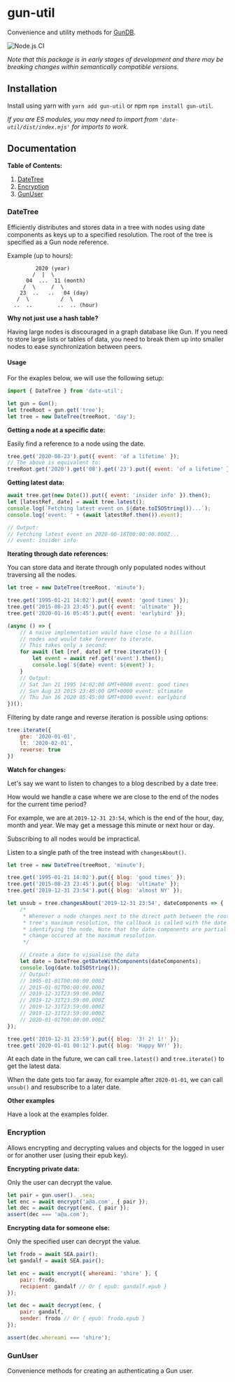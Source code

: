 # gun-util

Convenience and utility methods for [GunDB](https://github.com/amark/gun).

![Node.js CI](https://github.com/diatche/gun-util/workflows/Node.js%20CI/badge.svg)

*Note that this package is in early stages of development and there may be breaking changes within semantically compatible versions.*

## Installation

Install using yarn with `yarn add gun-util` or npm `npm install gun-util`.

*If you are ES modules, you may need to import from `'date-util/dist/index.mjs'` for imports to work.*

## Documentation

**Table of Contents:**

1. [DateTree](#DateTree)
2. [Encryption](#Encryption)
3. [GunUser](#GunUser)

### DateTree

Efficiently distributes and stores data in a tree with nodes using date components as keys up
to a specified resolution. The root of the tree is specified as a Gun node reference.

Example (up to hours): 

```
         2020 (year)
        /  |  \
      04  ...  11 (month)
     /  \     /  \
    23  ..   ..   04 (day)
   /  \          /  \
  ..  ..        ..  .. (hour)
```

**Why not just use a hash table?**

Having large nodes is discouraged in a graph database like Gun. If you need to store large lists or tables of data, you need to break them up into smaller nodes to ease synchronization between peers.

#### Usage

For the exaples below, we will use the following setup:

```javascript
import { DateTree } from 'date-util';

let gun = Gun();
let treeRoot = gun.get('tree');
let tree = new DateTree(treeRoot, 'day');
```

**Getting a node at a specific date:**

Easily find a reference to a node using the date.

```javascript
tree.get('2020-08-23').put({ event: 'of a lifetime' });
// The above is equivalent to:
treeRoot.get('2020').get('08').get('23').put({ event: 'of a lifetime' });
```

**Getting latest data:**

```javascript
await tree.get(new Date()).put({ event: 'insider info' }).then();
let [latestRef, date] = await tree.latest();
console.log(`Fetching latest event on ${date.toISOString()}...`);
console.log('event: ' + (await latestRef.then()).event);

// Output:
// Fetching latest event on 2020-06-18T00:00:00.000Z...
// event: insider info
```

**Iterating through date references:**

You can store data and iterate through only populated nodes without
traversing all the nodes.

```javascript
let tree = new DateTree(treeRoot, 'minute');

tree.get('1995-01-21 14:02').put({ event: 'good times' });
tree.get('2015-08-23 23:45').put({ event: 'ultimate' });
tree.get('2020-01-16 05:45').put({ event: 'earlybird' });

(async () => {
    // A naive implementation would have close to a billion
    // nodes and would take forever to iterate.
    // This takes only a second:
    for await (let [ref, date] of tree.iterate()) {
        let event = await ref.get('event').then();
        console.log(`${date} event: ${event}`);
    }
    // Output:
    // Sat Jan 21 1995 14:02:00 GMT+0000 event: good times
    // Sun Aug 23 2015 23:45:00 GMT+0000 event: ultimate
    // Thu Jan 16 2020 05:45:00 GMT+0000 event: earlybird
})();
```

Filtering by date range and reverse iteration is possible using options:

```javascript
tree.iterate({
    gte: '2020-01-01',
    lt: '2020-02-01',
    reverse: true
})
```

**Watch for changes:**

Let's say we want to listen to changes to a blog described
by a date tree.

How would we handle a case where we are close to the end
of the nodes for the current time period?

For example, we are at `2019-12-31 23:54`, which is the end
of the hour, day, month and year. We may get a message this
minute or next hour or day.

Subscribing to all nodes would be impractical.

Listen to a single path of the tree instead with `changesAbout()`.

```javascript
let tree = new DateTree(treeRoot, 'minute');

tree.get('1995-01-21 14:02').put({ blog: 'good times' });
tree.get('2015-08-23 23:45').put({ blog: 'ultimate' });
tree.get('2019-12-31 23:54').put({ blog: 'almost NY' });

let unsub = tree.changesAbout('2019-12-31 23:54', dateComponents => {
    /*
     * Whenever a node changes next to the direct path between the root and the
     * tree's maximum resolution, the callback is called with the date components
     * identifying the node. Note that the date components are partial unless the
     * change occured at the maximum resolution.
     */

    // Create a date to visualise the data
    let date = DateTree.getDateWithComponents(dateComponents);
    console.log(date.toISOString());
    // Output:
    // 1995-01-01T00:00:00.000Z
    // 2015-01-01T00:00:00.000Z
    // 2019-12-31T23:59:00.000Z
    // 2019-12-31T23:59:00.000Z
    // 2019-12-31T23:59:00.000Z
    // 2019-12-31T23:59:00.000Z
    // 2020-01-01T00:00:00.000Z
});

tree.get('2019-12-31 23:59').put({ blog: '3! 2! 1!' });
tree.get('2020-01-01 00:12').put({ blog: 'Happy NY!' });
```

At each date in the future, we can call `tree.latest()`
and `tree.iterate()` to get the latest data.

When the date gets too far away, for example after `2020-01-01`,
we can call `unsub()` and resubscribe to a later date.

**Other examples**

Have a look at the examples folder.

### Encryption

Allows encrypting and decrypting values and objects for the logged in user
or for another user (using their epub key).

**Encrypting private data:**

Only the user can decrypt the value.

```javascript
let pair = gun.user()._.sea;
let enc = await encrypt('a@a.com', { pair });
let dec = await decrypt(enc, { pair });
assert(dec === 'a@a.com');
```

**Encrypting data for someone else:**

Only the specified user can decrypt the value.

```javascript
let frodo = await SEA.pair();
let gandalf = await SEA.pair();

let enc = await encrypt({ whereami: 'shire' }, {
    pair: frodo,
    recipient: gandalf // Or { epub: gandalf.epub }
});

let dec = await decrypt(enc, {
    pair: gandalf,
    sender: frodo // Or { epub: frodo.epub }
});

assert(dec.whereami === 'shire');
```

### GunUser

Convenience methods for creating an authenticating a Gun user.

